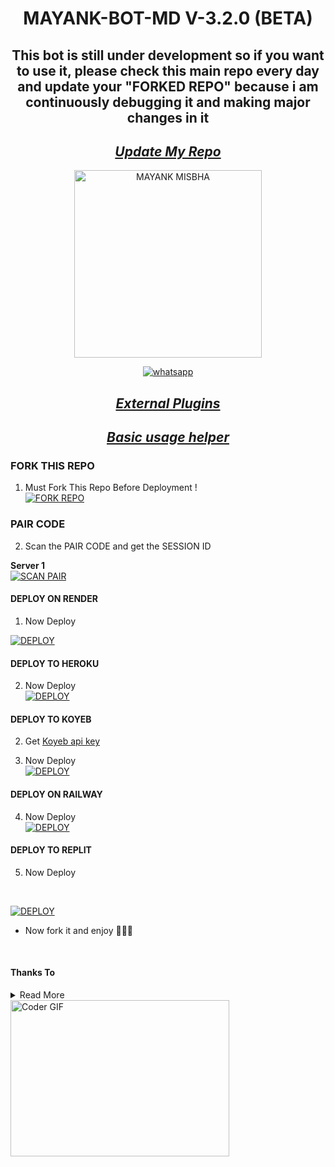 <p align="center"> 
      <h1 align="center">MAYANK-BOT-MD V-3.2.0 (BETA)</h1>
      <h2 align="center">This bot is still under development so if you want to use it, please check this main repo every day and update your "FORKED REPO" because i am continuously debugging it and making major changes in it</h2>
     <div align="center">
           
## _[Update My Repo](https://github.com/misbha37/MAYANK-BOT-MD/wiki/FORK-UPDATE)_
</div>
  <a href="https://MAYANK-BOT-MD-qr.koyeb.app">
        <p align="center">
   <img alt="MAYANK MISBHA" height="300" src="https://i.ibb.co/kmcBMkb/Manul-Ofc-X.jpg">
              </p>
  </a>
</p>
   
<p align="center">

  <a aria-label="Join our channel" href="https://whatsapp.com/channel/0029VazjYjoDDmFZTZ9Ech3O" target="_blank">
    <img alt="whatsapp" src="https://img.shields.io/badge/Join Group-25D366?style=for-the-badge&logo=whatsapp&logoColor=white" />
  </a>

  
<p align="center">
  
<div align="center">

## _[External Plugins](https://github.com/misbha37/MAYANK-BOT-MD/wiki)_
      
## _[Basic usage helper](https://github.com/misbha37/MAYANK-BOT-MD/wiki)_
</div>

### FORK THIS REPO

1. Must Fork This Repo Before Deployment !
   <br> 
<a href="https://github.com/misbha37/MAYANK-BOT-MD/fork"><img title="FORK REPO" src="https://img.shields.io/badge/FORK REPO-h?color=black&style=for-the-badge&logo=stackshare"></a>



### PAIR CODE

2. Scan the PAIR CODE and get the SESSION ID
   <br>
   
**Server 1**  
<a href='https://mayankpair-07a0cb859778.herokuapp.com/' target="_blank">
    <img alt='SCAN PAIR' src='https://img.shields.io/badge/Scan_qr-100000?style=for-the-badge&logo=scan&logoColor=white&labelColor=black&color=black'/>
</a>

#### DEPLOY ON RENDER

1. Now Deploy
    
<a href='https://dashboard.render.com/blueprint/new?repo=https://github.com/misbha37/MAYANK-BOT-MD' target="_blank"><img alt='DEPLOY' src='https://img.shields.io/badge/-DEPLOY-black?style=for-the-badge&logo=render'/></a>
<br>

#### DEPLOY TO HEROKU 

2. Now Deploy
    <br>
<a href='https://heroku.com/deploy?template=https://https://github.com/misbha37/MAYANK-BOT-MD' target="_blank"><img alt='DEPLOY' src='https://img.shields.io/badge/-DEPLOY-black?style=for-the-badge&logo=heroku'/></a>

#### DEPLOY TO KOYEB 

2. Get [Koyeb api key](https://app.koyeb.com/account/api)

3. Now Deploy
    <br>
<a href='https://app.koyeb.com/services/deploy?type=git&repository=github.com/misbha37/X-BOT-MD&branch=main&name=xbotmd&builder=dockerfile&env[SESSION_ID]=%20&env[WORK_TYPE]=private&env[HANDLERS]=.&env[BOT_INFO]=MAYANK-BOT-MD;MAYANK%20MISBHA;hhttps://i.ibb.co/kmcBMkb/Manul-Ofc-X.jpg&env[SUDO]=917012984396&env[STICKER_DATA]=MISBHA&env[DATABASE_URL]' target="_blank"><img alt='DEPLOY' src='https://img.shields.io/badge/-DEPLOY-black?style=for-the-badge&logo=koyeb'/></a>

#### DEPLOY ON RAILWAY

4. Now Deploy
    <br>
<a href='https://railway.app' target="_blank"><img alt='DEPLOY' src='https://img.shields.io/badge/-DEPLOY-black?style=for-the-badge&logo=railway'/></a>

#### DEPLOY TO REPLIT 
5. Now Deploy
<br>

<a href='https://replit.com/github/A-S-W-I-N-S-P-A-R-K-Y/X-BOT-MD' target="_blank"><img alt='DEPLOY' src='https://img.shields.io/badge/-IMPORT-black?style=for-the-badge&logo=replit'/></a>

* Now fork it and enjoy 🗿🙌🏻
<br>

#### Thanks To

<details close>
<summary>Read More</summary>

<br>

* [`SHABAN-SOBX-MD`](https://github.com/MRSHABAN40)
 </details>
 
<img alt="Coder GIF" height=250 width=350 src="https://images.squarespace-cdn.com/content/v1/5769fc401b631bab1addb2ab/1541580611624-TE64QGKRJG8SWAIUS7NS/ke17ZwdGBToddI8pDm48kPoswlzjSVMM-SxOp7CV59BZw-zPPgdn4jUwVcJE1ZvWQUxwkmyExglNqGp0IvTJZamWLI2zvYWH8K3-s_4yszcp2ryTI0HqTOaaUohrI8PI6FXy8c9PWtBlqAVlUS5izpdcIXDZqDYvprRqZ29Pw0o/coding-freak.gif" />
<br>
